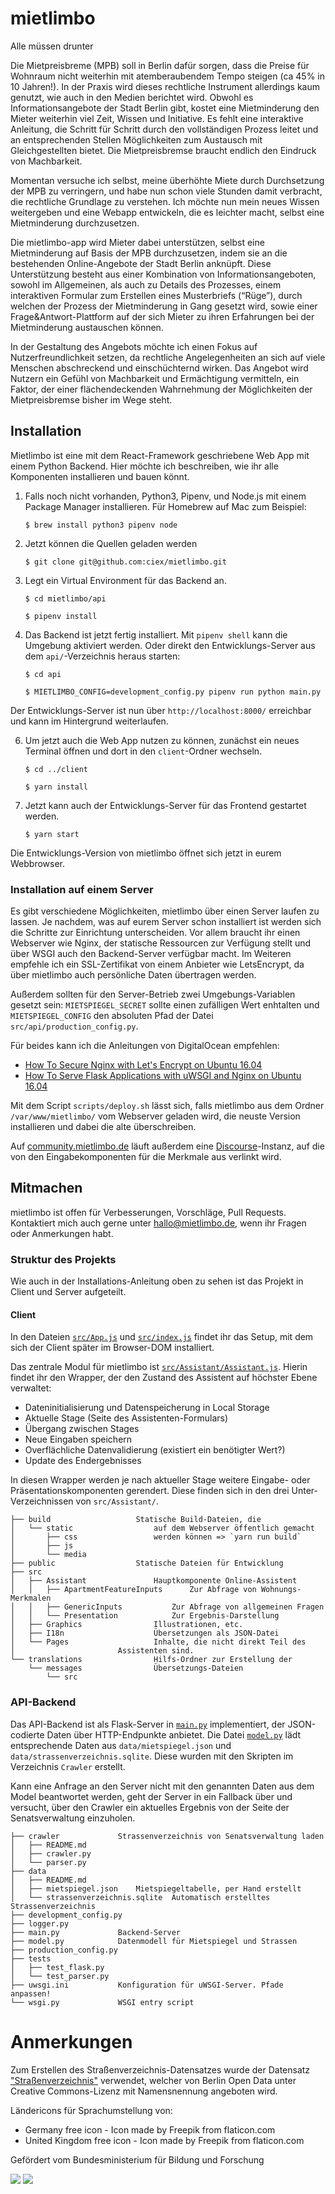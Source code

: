 # mietlimbo

Alle müssen drunter

Die Mietpreisbreme (MPB) soll in Berlin dafür sorgen, dass die Preise für Wohnraum nicht weiterhin mit atemberaubendem Tempo steigen (ca 45% in 10 Jahren!). In der Praxis wird dieses rechtliche Instrument allerdings kaum genutzt, wie auch in den Medien berichtet wird. Obwohl es Informationsangebote der Stadt Berlin gibt, kostet eine Mietminderung den Mieter weiterhin viel Zeit, Wissen und Initiative. Es fehlt eine interaktive Anleitung, die Schritt für Schritt durch den vollständigen Prozess leitet und an entsprechenden Stellen Möglichkeiten zum Austausch mit Gleichgestellten bietet. Die Mietpreisbremse braucht endlich den Eindruck von Machbarkeit.

Momentan versuche ich selbst, meine überhöhte Miete durch Durchsetzung der MPB zu verringern, und habe nun schon viele Stunden damit verbracht, die rechtliche Grundlage zu verstehen. Ich möchte nun mein neues Wissen weitergeben und eine Webapp entwickeln, die es leichter macht, selbst eine Mietminderung durchzusetzen.

Die mietlimbo-app wird Mieter dabei unterstützen, selbst eine Mietminderung auf Basis der MPB durchzusetzen, indem sie an die bestehenden Online-Angebote der Stadt Berlin anknüpft. Diese Unterstützung besteht aus einer Kombination von Informationsangeboten, sowohl im Allgemeinen, als auch zu Details des Prozesses, einem interaktiven Formular zum Erstellen eines Musterbriefs (“Rüge”), durch welchen der Prozess der Mietminderung in Gang gesetzt wird, sowie einer Frage&Antwort-Plattform auf der sich Mieter zu ihren Erfahrungen bei der Mietminderung austauschen können. 

In der Gestaltung des Angebots möchte ich einen Fokus auf Nutzerfreundlichkeit setzen, da rechtliche Angelegenheiten an sich auf viele Menschen abschreckend und einschüchternd wirken. Das Angebot wird Nutzern ein Gefühl von Machbarkeit und Ermächtigung vermitteln, ein Faktor, der einer flächendeckenden Wahrnehmung der Möglichkeiten der Mietpreisbremse bisher im Wege steht.

## Installation

Mietlimbo ist eine mit dem React-Framework geschriebene Web App mit einem Python Backend. Hier möchte ich beschreiben, wie ihr alle Komponenten installieren und bauen könnt.

1. Falls noch nicht vorhanden, Python3, Pipenv, und Node.js mit einem Package Manager installieren. Für Homebrew auf Mac zum Beispiel:

    `$ brew install python3 pipenv node`

2. Jetzt können die Quellen geladen werden
	
	`$ git clone git@github.com:ciex/mietlimbo.git`

3. Legt ein Virtual Environment für das Backend an.

	`$ cd mietlimbo/api`

	`$ pipenv install`

5. Das Backend ist jetzt fertig installiert. Mit `pipenv shell` kann die Umgebung aktiviert werden. Oder direkt den Entwicklungs-Server aus dem `api/`-Verzeichnis heraus starten:

	`$ cd api`
	
	`$ MIETLIMBO_CONFIG=development_config.py pipenv run python main.py`

Der Entwicklungs-Server ist nun über `http://localhost:8000/` erreichbar und kann im Hintergrund weiterlaufen.

6. Um jetzt auch die Web App nutzen zu können, zunächst ein neues Terminal öffnen und dort in den `client`-Ordner wechseln.

	`$ cd ../client`
	
	`$ yarn install`

7. Jetzt kann auch der Entwicklungs-Server für das Frontend gestartet werden.

	`$ yarn start`

Die Entwicklungs-Version von mietlimbo öffnet sich jetzt in eurem Webbrowser.

### Installation auf einem Server

Es gibt verschiedene Möglichkeiten, mietlimbo über einen Server laufen zu lassen. Je nachdem, was auf eurem Server schon installiert ist werden sich die Schritte zur Einrichtung unterscheiden. Vor allem braucht ihr einen Webserver wie Nginx, der statische Ressourcen zur Verfügung stellt und über WSGI auch den Backend-Server verfügbar macht. Im Weiteren empfehle ich ein SSL-Zertifikat von einem Anbieter wie LetsEncrypt, da über mietlimbo auch persönliche Daten übertragen werden.

Außerdem sollten für den Server-Betrieb zwei Umgebungs-Variablen gesetzt sein:
`MIETSPIEGEL_SECRET` sollte einen zufälligen Wert enhtalten und `MIETSPIEGEL_CONFIG`
den absoluten Pfad der Datei `src/api/production_config.py`.

Für beides kann ich die Anleitungen von DigitalOcean empfehlen:

- [How To Secure Nginx with Let's Encrypt on Ubuntu 16.04](https://www.digitalocean.com/community/tutorials/how-to-secure-nginx-with-let-s-encrypt-on-ubuntu-16-04)
- [How To Serve Flask Applications with uWSGI and Nginx on Ubuntu 16.04](https://www.digitalocean.com/community/tutorials/how-to-serve-flask-applications-with-uwsgi-and-nginx-on-ubuntu-16-04)

Mit dem Script `scripts/deploy.sh` lässt sich, falls mietlimbo aus dem Ordner `/var/www/mietlimbo/` vom Webserver geladen wird, die neuste Version installieren und dabei die alte überschreiben.

Auf [community.mietlimbo.de](https://community.mietlimbo.de/) läuft außerdem eine [Discourse](https://www.discourse.org/)-Instanz, auf die von den Eingabekomponenten für die Merkmale aus verlinkt wird.

## Mitmachen

mietlimbo ist offen für Verbesserungen, Vorschläge, Pull Requests. Kontaktiert mich auch gerne unter [hallo@mietlimbo.de](mailto:hallo@mietlimbo.de), wenn ihr Fragen oder Anmerkungen habt.

### Struktur des Projekts

Wie auch in der Installations-Anleitung oben zu sehen ist das Projekt in Client und Server aufgeteilt. 

#### Client

In den Dateien [`src/App.js`](https://github.com/ciex/mietlimbo/blob/master/client/src/App.js) und [`src/index.js`](https://github.com/ciex/mietlimbo/blob/master/client/src/index.js) findet ihr das Setup, mit dem sich der Client später im Browser-DOM installiert. 

Das zentrale Modul für mietlimbo ist [`src/Assistant/Assistant.js`](https://github.com/ciex/mietlimbo/blob/master/client/src/Assistant/Assistant.js). Hierin findet ihr den Wrapper, der den Zustand des Assistent auf höchster Ebene verwaltet:

- Dateninitialisierung und Datenspeicherung in Local Storage
- Aktuelle Stage (Seite des Assistenten-Formulars)
- Übergang zwischen Stages
- Neue Eingaben speichern
- Overflächliche Datenvalidierung (existiert ein benötigter Wert?)
- Update des Endergebnisses

In diesen Wrapper werden je nach aktueller Stage weitere Eingabe- oder Präsentationskomponenten gerendert. Diese finden sich in den drei Unter-Verzeichnissen von `src/Assistant/`.

	├── build					Statische Build-Dateien, die 
	│   └── static 					auf dem Webserver öffentlich gemacht
	│       ├── css 				werden können => `yarn run build`
	│       ├── js
	│       └── media
	├── public 					Statische Dateien für Entwicklung
	├── src
	│   ├── Assistant 				Hauptkomponente Online-Assistent
	│   │   ├── ApartmentFeatureInputs 		Zur Abfrage von Wohnungs-Merkmalen
	│   │   ├── GenericInputs 			Zur Abfrage von allgemeinen Fragen
	│   │   └── Presentation 			Zur Ergebnis-Darstellung
	│   ├── Graphics 				Illustrationen, etc.
	│   ├── I18n 					Übersetzungen als JSON-Datei
	│   └── Pages 					Inhalte, die nicht direkt Teil des
	│						Assistenten sind.
	└── translations 				Hilfs-Ordner zur Erstellung der
	    └── messages 				Übersetzungs-Dateien
	        └── src

### API-Backend

Das API-Backend ist als Flask-Server in [`main.py`](https://github.com/ciex/mietlimbo/blob/master/api/main.py) implementiert, der JSON-codierte Daten über HTTP-Endpunkte anbietet. Die Datei [`model.py`](https://github.com/ciex/mietlimbo/blob/master/api/model.py)  lädt entsprechende Daten aus `data/mietspiegel.json` und `data/strassenverzeichnis.sqlite`. Diese wurden mit den Skripten im Verzeichnis `Crawler` erstellt. 

Kann eine Anfrage an den Server nicht mit den genannten Daten aus dem Model beantwortet werden, geht der Server in ein Fallback über und versucht, über den Crawler ein aktuelles Ergebnis von der Seite der Senatsverwaltung einzuholen.

	├── crawler 			Strassenverzeichnis von Senatsverwaltung laden
	│   ├── README.md
	│   ├── crawler.py
	│   └── parser.py
	├── data 							
	│   ├── README.md
	│   ├── mietspiegel.json 	Mietspiegeltabelle, per Hand erstellt
	│   └── strassenverzeichnis.sqlite 	Automatisch erstelltes Strassenverzeichnis
	├── development_config.py
	├── logger.py
	├── main.py 			Backend-Server
	├── model.py 			Datenmodell für Mietspiegel und Strassen
	├── production_config.py
	├── tests
	│   ├── test_flask.py
	│   └── test_parser.py
	├── uwsgi.ini 			Konfiguration für uWSGI-Server. Pfade anpassen!
	└── wsgi.py 			WSGI entry script

# Anmerkungen

Zum Erstellen des Straßenverzeichnis-Datensatzes wurde der Datensatz 
["Straßenverzeichnis"](https://daten.berlin.de/datensaetze/stra%C3%9Fenverzeichnis) 
verwendet, welcher von Berlin Open Data unter Creative Commons-Lizenz mit 
Namensnennung angeboten wird.

Ländericons für Sprachumstellung von:

- Germany free icon - Icon made by Freepik from flaticon.com
- United Kingdom free icon - Icon made by Freepik from flaticon.com


Gefördert vom Bundesministerium für Bildung und Forschung

![](https://raw.githubusercontent.com/ciex/mietlimbo/master/client/src/Graphics/logo-bmbf.svg?sanitize=true)
![](https://raw.githubusercontent.com/ciex/mietlimbo/master/client/src/Graphics/logo-okfn.svg?sanitize=true)

